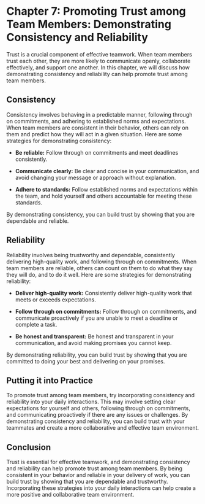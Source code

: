 Chapter 7: Promoting Trust among Team Members: Demonstrating Consistency and Reliability
========================================================================================

Trust is a crucial component of effective teamwork. When team members trust each other, they are more likely to communicate openly, collaborate effectively, and support one another. In this chapter, we will discuss how demonstrating consistency and reliability can help promote trust among team members.

Consistency
-----------

Consistency involves behaving in a predictable manner, following through on commitments, and adhering to established norms and expectations. When team members are consistent in their behavior, others can rely on them and predict how they will act in a given situation. Here are some strategies for demonstrating consistency:

* **Be reliable:** Follow through on commitments and meet deadlines consistently.

* **Communicate clearly:** Be clear and concise in your communication, and avoid changing your message or approach without explanation.

* **Adhere to standards:** Follow established norms and expectations within the team, and hold yourself and others accountable for meeting these standards.

By demonstrating consistency, you can build trust by showing that you are dependable and reliable.

Reliability
-----------

Reliability involves being trustworthy and dependable, consistently delivering high-quality work, and following through on commitments. When team members are reliable, others can count on them to do what they say they will do, and to do it well. Here are some strategies for demonstrating reliability:

* **Deliver high-quality work:** Consistently deliver high-quality work that meets or exceeds expectations.

* **Follow through on commitments:** Follow through on commitments, and communicate proactively if you are unable to meet a deadline or complete a task.

* **Be honest and transparent:** Be honest and transparent in your communication, and avoid making promises you cannot keep.

By demonstrating reliability, you can build trust by showing that you are committed to doing your best and delivering on your promises.

Putting it into Practice
------------------------

To promote trust among team members, try incorporating consistency and reliability into your daily interactions. This may involve setting clear expectations for yourself and others, following through on commitments, and communicating proactively if there are any issues or challenges. By demonstrating consistency and reliability, you can build trust with your teammates and create a more collaborative and effective team environment.

Conclusion
----------

Trust is essential for effective teamwork, and demonstrating consistency and reliability can help promote trust among team members. By being consistent in your behavior and reliable in your delivery of work, you can build trust by showing that you are dependable and trustworthy. Incorporating these strategies into your daily interactions can help create a more positive and collaborative team environment.
